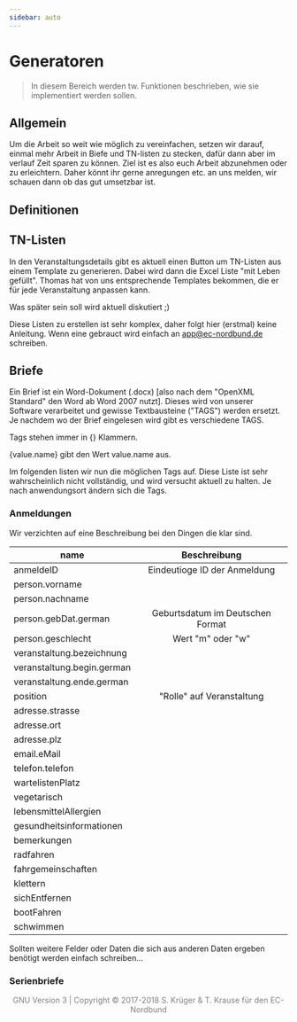 ```yaml
---
sidebar: auto
---
```


# Generatoren

> In diesem Bereich werden tw. Funktionen beschrieben, wie sie implementiert werden sollen.

## Allgemein

Um die Arbeit so weit wie möglich zu vereinfachen, setzen wir darauf, einmal mehr Arbeit in Biefe und TN-listen zu stecken, dafür dann aber im verlauf Zeit sparen zu können.
Ziel ist es also euch Arbeit abzunehmen oder zu erleichtern. Daher könnt ihr gerne anregungen etc. an uns melden, wir schauen dann ob das gut umsetzbar ist.

## Definitionen

## TN-Listen

In den Veranstaltungsdetails gibt es aktuell einen Button um TN-Listen aus einem Template zu generieren. Dabei wird dann die Excel Liste "mit Leben gefüllt".
Thomas hat von uns entsprechende Templates bekommen, die er für jede Veranstaltung anpassen kann.

Was später sein soll wird aktuell diskutiert ;)

Diese Listen zu erstellen ist sehr komplex, daher folgt hier (erstmal) keine Anleitung. Wenn eine gebrauct wird einfach an <a href="mailto:app@ec-nordbund.de">app@ec-nordbund.de</a> schreiben.

## Briefe

Ein Brief ist ein Word-Dokument (.docx) [also nach dem "OpenXML Standard" den Word ab Word 2007 nutzt].
Dieses wird von unserer Software verarbeitet und gewisse Textbausteine ("TAGS") werden ersetzt. Je nachdem wo der Brief eingelesen wird gibt es verschiedene TAGS.

Tags stehen immer in {} Klammern.

{value.name} gibt den Wert value.name aus.

Im folgenden listen wir nun die möglichen Tags auf. Diese Liste ist sehr wahrscheinlich nicht vollständig, und wird versucht aktuell zu halten. Je nach anwendungsort ändern sich die Tags.

### Anmeldungen

Wir verzichten auf eine Beschreibung bei den Dingen die klar sind.

| name                       |           Beschreibung           |
| -------------------------- | :------------------------------: |
| anmeldeID                  |   Eindeutioge ID der Anmeldung   |
| person.vorname             |                                  |
| person.nachname            |                                  |
| person.gebDat.german       | Geburtsdatum im Deutschen Format |
| person.geschlecht          |        Wert "m" oder "w"         |
| veranstaltung.bezeichnung  |                                  |
| veranstaltung.begin.german |                                  |
| veranstaltung.ende.german  |                                  |
| position                   |    "Rolle" auf Veranstaltung     |
| adresse.strasse            |                                  |
| adresse.ort                |                                  |
| adresse.plz                |                                  |
| email.eMail                |                                  |
| telefon.telefon            |                                  |
| wartelistenPlatz           |                                  |
| vegetarisch                |                                  |
| lebensmittelAllergien      |                                  |
| gesundheitsinformationen   |                                  |
| bemerkungen                |                                  |
| radfahren                  |                                  |
| fahrgemeinschaften         |                                  |
| klettern                   |                                  |
| sichEntfernen              |                                  |
| bootFahren                 |                                  |
| schwimmen                  |                                  |

Sollten weitere Felder oder Daten die sich aus anderen Daten ergeben benötigt werden einfach schreiben...

### Serienbriefe

<p style="text-align: center;color: gray">
  GNU Version 3 | Copyright © 2017-2018 S. Krüger & T. Krause für den EC-Nordbund
</p>
